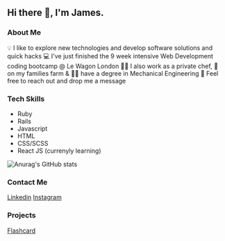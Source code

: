 ## Hi there 👋, I'm James.

### About Me
💡  I like to explore new technologies and develop software solutions and quick hacks
💻 I've just finished the 9 week intensive Web Development coding bootcamp @ Le Wagon London
👨‍🍳 I also work as a private chef, 🚜 on my families farm & 👷‍♂️ have a degree in Mechanical Engineering
📧 Feel free to reach out and drop me a message

### Tech Skills
- Ruby
- Rails
- Javascript
- HTML
- CSS/SCSS
- React JS (currenyly learning)

![Anurag's GitHub stats](https://github-readme-stats.vercel.app/api?username=JamesWordie&show_icons=true&theme=dark)

### Contact Me
[Linkedin](https://www.linkedin.com/in/james-wordie/)
[Instagram](https://www.instagram.com/jameswordie/)

### Projects
[Flashcard](http://www.flashcard.tech/)


<!--
**JamesWordie/JamesWordie** is a ✨ _special_ ✨ repository because its `README.md` (this file) appears on your GitHub profile.

Here are some ideas to get you started:

- 🔭 I’m currently working on ...
- 🌱 I’m currently learning ...
- 👯 I’m looking to collaborate on ...
- 🤔 I’m looking for help with ...
- 💬 Ask me about ...
- 📫 How to reach me: ...
- 😄 Pronouns: ...
- ⚡ Fun fact: ...
-->
